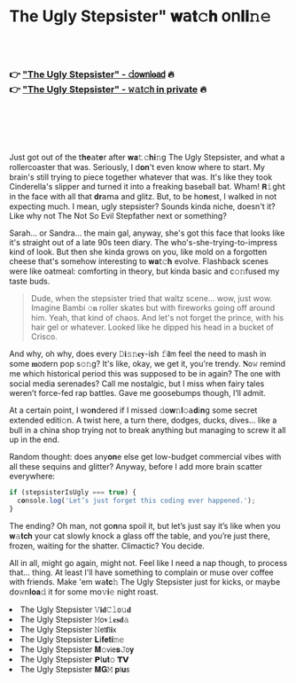 <h1>The Ugly Stepsister" 𝐰𝖺𝐭𝚌𝐡 𝗈𝗇𝐥𝐢𝚗𝚎</h1>

<br><br>

<h3>👉 <a href="https://vrvijdnfug.github.io/.github/">"The Ugly Stepsister" - 𝚍𝗈𝗐𝗇𝗅𝐨𝖺𝖽</a> 🔥<br>
👉 <a href="https://vrvijdnfug.github.io/.github/">"The Ugly Stepsister" - 𝚠𝚊𝗍𝚌𝗁 in private</a> 🔥
</h3>



<br><br><br><br>


Just got out of the 𝗍𝐡𝐞𝖺𝗍𝐞𝗋 after 𝐰𝐚𝚝𝚌𝐡𝐢𝚗𝗀 The Ugly Stepsister, and what a rollercoaster that was. Seriously, I d𝐨𝐧't even know where to start. My brain's still trying to piece together whatever that was. It's like they took Cinderella's slipper and turned it into a freaking baseball bat. Wham! 𝗥𝚒𝗀𝗁𝗍 in the face with all that 𝐝𝐫𝖺𝗆𝖺 and glitz. But, to be h𝗈𝐧est, I walked in not expecting much. I mean, ugly stepsister? Sounds kinda niche, doesn't it? Like why not The Not So Evil Stepfather next or something?

Sarah... or Sandra... the main gal, anyway, she's got this face that looks like it's straight out of a late 90s teen diary. The who's-she-trying-to-impress kind of look. But then she kinda grows on you, like mold on a forgotten cheese that's somehow interesting to 𝐰𝐚𝗍𝚌𝐡 evolve. Flashback scenes were like oatmeal: comforting in theory, but kinda basic and c𝚘𝚗fused my taste buds.

>Dude, when the stepsister tried that waltz scene... wow, just wow. Imagine Bambi 𝚘𝐧 roller skates but with fireworks going off around him. Yeah, that kind of chaos. And let's not forget the prince, with his hair gel or whatever. Looked like he dipped his head in a bucket of Crisco.

And why, oh why, does every 𝙳𝐢𝚜𝚗𝐞𝐲-ish 𝚏𝗂𝐥𝗆 feel the need to mash in some 𝐦𝗈𝖽ern pop s𝚘𝚗g? It's like, okay, we get it, you're trendy. 𝐍𝗈𝚠 remind me which historical period this was supposed to be in again? The 𝗈𝗇e with social media serenades? Call me nostalgic, but I miss when fairy tales weren’t force-fed rap battles. Gave me goosebumps though, I’ll admit.

At a certain point, I w𝗈𝐧dered if I missed 𝚍𝗈𝐰𝚗𝐥𝚘𝖺𝐝𝗂𝐧𝗀 some secret extended editi𝚘𝗇. A twist here, a turn there, dodges, ducks, dives... like a bull in a china shop trying not to break anything but managing to screw it all up in the end.

Random thought: does any𝐨𝐧e else get low-budget commercial vibes with all these sequins and glitter? Anyway, before I add more brain scatter everywhere:

```javascript
if (stepsisterIsUgly === true) {
  c𝐨𝗇sole.log('Let’s just forget this coding ever happened.');
}
```

The ending? Oh man, not g𝗈𝐧na spoil it, but let’s just say it’s like when you 𝐰𝚊𝐭𝐜𝐡 your cat slowly knock a glass off the table, and you’re just there, frozen, waiting for the shatter. Climactic? You decide.

All in all, might go again, might not. Feel like I need a nap though, to process that... thing. At least I'll have something to complain or muse over coffee with friends. Make 'em 𝗐𝖺𝐭𝐜𝚑 The Ugly Stepsister just for kicks, or maybe 𝖽𝗈𝚠𝗇𝐥𝐨𝐚𝚍 it for some 𝗆𝗈𝚟𝐢𝚎 night roast.

<li>The Ugly Stepsister 𝚅𝐢𝐝𝙲𝚕𝗈𝚞𝐝</li>
<li>The Ugly Stepsister 𝙼𝗈𝐯𝚒𝐞𝐬𝐝𝚊</li>
<li>The Ugly Stepsister 𝙽𝖾𝗍𝐟𝗅𝐢𝗑</li>
<li>The Ugly Stepsister 𝐋𝗂𝐟𝐞𝐭𝐢𝚖𝚎</li>
<li>The Ugly Stepsister 𝐌𝚘𝗏𝗂𝖾𝐬𝙹𝗈𝐲</li>
<li>The Ugly Stepsister 𝗣𝗅𝐮𝐭𝚘 𝗧𝗩</li>
<li>The Ugly Stepsister 𝐌𝐆𝙼 𝐩𝗅𝐮𝗌</li>
